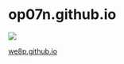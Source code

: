 # op07n.github.io

[![](https://travis-ci.org/op07n/Blog.svg?branch=master)](https://travis-ci.org/op07n/Blog)

[we8p.github.io](https://op07n.github.io)


